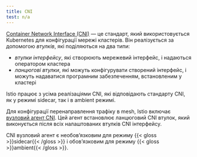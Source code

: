 ```yaml
---
title: CNI
test: n/a
---
```


[Container Network Interface (CNI)](https://www.cni.dev/) — це стандарт, який використовується Kubernetes для конфігурації мережі кластерів. Він реалізується за допомогою *втулків*, які поділяються на два типи:

* *втулки інтерфейсу*, які створюють мережевий інтерфейс, і надаються оператором кластера
* *ланцюгові втулки*, які можуть конфігурувати створений інтерфейс, і можуть надаватися програмним забезпеченням, встановленим у кластері

Istio працює з усіма реалізаціями CNI, які відповідають стандарту CNI, як у режимі sidecar, так і в ambient режимі.

Для конфігурації перенаправлення трафіку в mesh, Istio включає [вузловий агент CNI](/docs/setup/additional-setup/cni/). Цей агент встановлює ланцюговий CNI втулок, який виконується після всіх налаштованих втулків CNI інтерфейсу.

CNI вузловий агент є необовʼязковим для режиму {{< gloss >}}sidecar{{< /gloss >}} і обовʼязковим для режиму {{< gloss >}}ambient{{< /gloss >}}.
